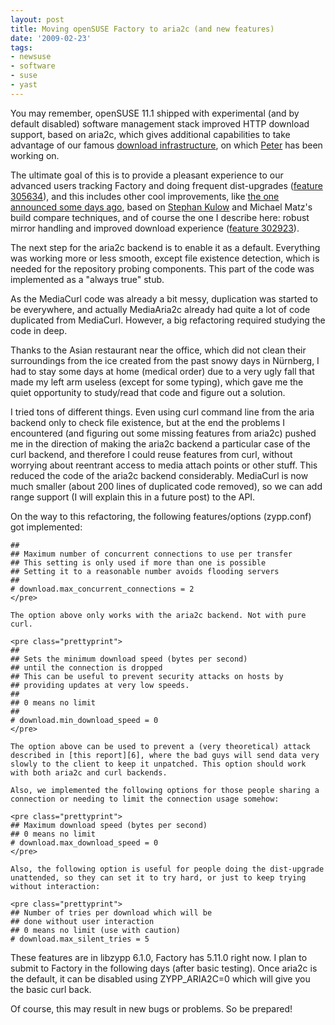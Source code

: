 ```yaml
---
layout: post
title: Moving openSUSE Factory to aria2c (and new features)
date: '2009-02-23'
tags:
- newsuse
- software
- suse
- yast
---
```


You may remember, openSUSE 11.1 shipped with experimental (and by default disabled) software management stack improved HTTP download support, based on aria2c, which gives additional capabilities to take advantage of our famous [download infrastructure][1], on which [Peter][2] has been working on.

The ultimate goal of this is to provide a pleasant experience to our advanced users tracking Factory and doing frequent dist-upgrades ([feature 305634][3]), and this includes other cool improvements, like [the one announced some days ago][7], based on [Stephan Kulow][8] and Michael Matz's build compare techniques, and of course the one I describe here: robust mirror handling and improved download experience ([feature 302923][4]).

The next step for the aria2c backend is to enable it as a default. Everything was working more or less smooth, except file existence detection, which is needed for the repository probing components. This part of the code was implemented as a "always true" stub.

As the MediaCurl code was already a bit messy, duplication was started to be everywhere, and actually MediaAria2c already had quite a lot of code duplicated from MediaCurl. However, a big refactoring required studying the code in deep.

Thanks to the Asian restaurant near the office, which did not clean their surroundings from the ice created from the past snowy days in Nürnberg, I had to stay some days at home (medical order) due to a very ugly fall that made my left arm useless (except for some typing), which gave me the quiet opportunity to study/read that code and figure out a solution.

I tried tons of different things. Even using curl command line from the aria backend only to check file existence, but at the end the problems I encountered (and figuring out some missing features from aria2c) pushed me in the direction of making the aria2c backend a particular case of the curl backend, and therefore I could reuse features from curl, without worrying about reentrant access to media attach points or other stuff. This reduced the code of the aria2c backend considerably. MediaCurl is now much smaller (about 200 lines of duplicated code removed), so we can add range support (I will explain this in a future post) to the API.

On the way to this refactoring, the following features/options (zypp.conf) got implemented:

```
##
## Maximum number of concurrent connections to use per transfer
## This setting is only used if more than one is possible
## Setting it to a reasonable number avoids flooding servers
##
# download.max_concurrent_connections = 2
</pre>

The option above only works with the aria2c backend. Not with pure curl.

<pre class="prettyprint">
##
## Sets the minimum download speed (bytes per second)
## until the connection is dropped
## This can be useful to prevent security attacks on hosts by
## providing updates at very low speeds.
##
## 0 means no limit
##
# download.min_download_speed = 0
</pre>

The option above can be used to prevent a (very theoretical) attack described in [this report][6], where the bad guys will send data very slowly to the client to keep it unpatched. This option should work with both aria2c and curl backends.

Also, we implemented the following options for those people sharing a connection or needing to limit the connection usage somehow:

<pre class="prettyprint">
## Maximum download speed (bytes per second)
## 0 means no limit
# download.max_download_speed = 0
</pre>

Also, the following option is useful for people doing the dist-upgrade unattended, so they can set it to try hard, or just to keep trying without interaction:

<pre class="prettyprint">
## Number of tries per download which will be
## done without user interaction
## 0 means no limit (use with caution)
# download.max_silent_tries = 5
```

These features are in libzypp 6.1.0, Factory has 5.11.0 right now. I plan to submit to Factory in the following days (after basic testing). Once aria2c is the default, it can be disabled using ZYPP\_ARIA2C=0 which will give you the basic curl back.

Of course, this may result in new bugs or problems. So be prepared!

[1]: http://www.mirrorbrain.org  
 [2]: http://en.opensuse.org/User:Poeml  
 [3]: https://features.opensuse.org/305634  
 [4]: https://features.opensuse.org/302923  
 [5]: https://features.opensuse.org/303532  
 [6]: http://www.cs.arizona.edu/people/justin/packagemanagersecurity/attacks-on-package-managers.html  
 [7]: http://news.opensuse.org/2009/02/05/more-efficient-factory-development/  
 [8]: http://en.opensuse.org/User:Coolo


